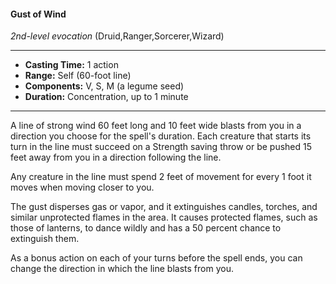 #### Gust of Wind
*2nd-level evocation* (Druid,Ranger,Sorcerer,Wizard)
___
- **Casting Time:** 1 action
- **Range:** Self (60-foot line)
- **Components:** V, S, M (a legume seed)
- **Duration:** Concentration, up to 1 minute
---
A line of strong wind 60 feet long and 10 feet wide blasts from you in a direction you choose for the spell's duration. Each creature that starts its turn in the line must succeed on a Strength saving throw or be pushed 15 feet away from you in a direction following the line.

Any creature in the line must spend 2 feet of movement for every 1 foot it moves when moving closer to you.

The gust disperses gas or vapor, and it extinguishes candles, torches, and similar unprotected flames in the area. It causes protected flames, such as those of lanterns, to dance wildly and has a 50 percent chance to extinguish them.

As a bonus action on each of your turns before the spell ends, you can change the direction in which the line blasts from you.